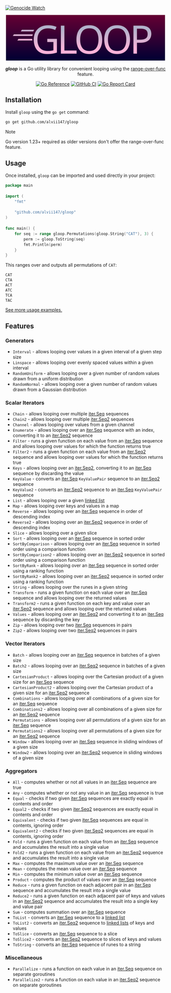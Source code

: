 [![Genocide Watch](https://hinds-banner.vercel.app/genocide-watch?variant=crimson)](https://www.pcrf.net/)

<p align="center">
    <img alt="gloop logo" src="img/logo.svg" width=500 />
</p>

<p align="center">
    <strong><i>gloop</i></strong> is a Go utility library for convenient looping using the <a href="https://go.dev/blog/range-functions">range-over-func</a> feature.
</p>

<div align="center">

[![Go Reference](https://pkg.go.dev/badge/github.com/alvii147/gloop.svg)](https://pkg.go.dev/github.com/alvii147/gloop) [![GitHub CI](https://img.shields.io/github/actions/workflow/status/alvii147/gloop/github-ci.yml?branch=main&label=GitHub%20CI&logo=github)](https://github.com/alvii147/gloop/actions) [![Go Report Card](https://goreportcard.com/badge/github.com/alvii147/gloop)](https://goreportcard.com/report/github.com/alvii147/gloop)

</div>

## Installation

Install `gloop` using the `go get` command:

```bash
go get github.com/alvii147/gloop
```

> [!NOTE]
> Go version 1.23+ required as older versions don't offer the range-over-func feature.

## Usage

Once installed, `gloop` can be imported and used directly in your project:

```go
package main

import (
	"fmt"

	"github.com/alvii147/gloop"
)

func main() {
	for seq := range gloop.Permutations(gloop.String("CAT"), 3) {
		perm := gloop.ToString(seq)
		fmt.Println(perm)
	}
}
```

This ranges over and outputs all permutations of `CAT`:

```
CAT
CTA
ACT
ATC
TCA
TAC
```

[See more usage examples.](example_test.go)

## Features

### Generators

* `Interval` - allows looping over values in a given interval of a given step size
* `Linspace` - allows looping over evenly spaced values within a given interval
* `RandomUniform` - allows looping over a given number of random values drawn from a uniform distribution
* `RandomNormal` - allows looping over a given number of random values drawn from a Gaussian distribution

### Scalar Iterators

* `Chain` - allows looping over multiple [iter.Seq](https://pkg.go.dev/iter#Seq) sequences
* `Chain2` - allows looping over multiple [iter.Seq2](https://pkg.go.dev/iter#Seq2) sequences
* `Channel` - allows looping over values from a given channel
* `Enumerate` - allows looping over an [iter.Seq](https://pkg.go.dev/iter#Seq) sequence with an index, converting it to an [iter.Seq2](https://pkg.go.dev/iter#Seq2) sequence
* `Filter` - runs a given function on each value from an [iter.Seq](https://pkg.go.dev/iter#Seq) sequence and allows looping over values for which the function returns true
* `Filter2` - runs a given function on each value from an [iter.Seq2](https://pkg.go.dev/iter#Seq2) sequence and allows looping over values for which the function returns true
* `Keys` - allows looping over an [iter.Seq2](https://pkg.go.dev/iter#Seq2), converting it to an [iter.Seq](https://pkg.go.dev/iter#Seq) sequence by discarding the value
* `KeyValue` - converts an [iter.Seq](https://pkg.go.dev/iter#Seq) `KeyValuePair` sequence to an [iter.Seq2](https://pkg.go.dev/iter#Seq2) sequence
* `KeyValue2` - converts an [iter.Seq2](https://pkg.go.dev/iter#Seq2) sequence to an [iter.Seq](https://pkg.go.dev/iter#Seq) `KeyValuePair` sequence
* `List` - allows looping over a given [linked list](https://pkg.go.dev/container/list#List)
* `Map` - allows looping over keys and values in a map
* `Reverse` - allows looping over an [iter.Seq](https://pkg.go.dev/iter#Seq) sequence in order of descending index
* `Reverse2` - allows looping over an [iter.Seq2](https://pkg.go.dev/iter#Seq2) sequence in order of descending index
* `Slice` - allows looping over a given slice
* `Sort` - allows looping over an [iter.Seq](https://pkg.go.dev/iter#Seq) sequence in sorted order
* `SortByComparison` - allows looping over an [iter.Seq](https://pkg.go.dev/iter#Seq) sequence in sorted order using a comparison function
* `SortByComparison2` - allows looping over an [iter.Seq2](https://pkg.go.dev/iter#Seq2) sequence in sorted order using a comparison function
* `SortByRank` - allows looping over an [iter.Seq](https://pkg.go.dev/iter#Seq) sequence in sorted order using a ranking function
* `SortByRank2` - allows looping over an [iter.Seq2](https://pkg.go.dev/iter#Seq2) sequence in sorted order using a ranking function
* `String` - allows looping over the runes in a given string
* `Transform` - runs a given function on each value over an [iter.Seq](https://pkg.go.dev/iter#Seq) sequence and allows looping over the returned values
* `Transform2` - runs a given function on each key and value over an [iter.Seq2](https://pkg.go.dev/iter#Seq2) sequence and allows looping over the returned values
* `Values` - allows looping over an [iter.Seq2](https://pkg.go.dev/iter#Seq2) and converting it to an [iter.Seq](https://pkg.go.dev/iter#Seq) sequence by discarding the key
* `Zip` - allows looping over two [iter.Seq](https://pkg.go.dev/iter#Seq) sequences in pairs
* `Zip2` - allows looping over two [iter.Seq2](https://pkg.go.dev/iter#Seq2) sequences in pairs

### Vector Iterators

* `Batch` - allows looping over an [iter.Seq](https://pkg.go.dev/iter#Seq) sequence in batches of a given size
* `Batch2` - allows looping over an [iter.Seq2](https://pkg.go.dev/iter#Seq2) sequence in batches of a given size
* `CartesianProduct` - allows looping over the Cartesian product of a given size for an [iter.Seq](https://pkg.go.dev/iter#Seq) sequence
* `CartesianProduct2` - allows looping over the Cartesian product of a given size for an [iter.Seq2](https://pkg.go.dev/iter#Seq2) sequence
* `Combinations` - allows looping over all combinations of a given size for an [iter.Seq](https://pkg.go.dev/iter#Seq) sequence
* `Combinations2` - allows looping over all combinations of a given size for an [iter.Seq2](https://pkg.go.dev/iter#Seq2) sequence
* `Permutations` - allows looping over all permutations of a given size for an [iter.Seq](https://pkg.go.dev/iter#Seq) sequence
* `Permutations2` - allows looping over all permutations of a given size for an [iter.Seq2](https://pkg.go.dev/iter#Seq2) sequence
* `Window` - allows looping over an [iter.Seq](https://pkg.go.dev/iter#Seq) sequence in sliding windows of a given size
* `Window2` - allows looping over an [iter.Seq2](https://pkg.go.dev/iter#Seq2) sequence in sliding windows of a given size

### Aggregators

* `All` - computes whether or not all values in an [iter.Seq](https://pkg.go.dev/iter#Seq) sequence are true
* `Any` - computes whether or not any value in an [iter.Seq](https://pkg.go.dev/iter#Seq) sequence is true
* `Equal` - checks if two given [iter.Seq](https://pkg.go.dev/iter#Seq) sequences are exactly equal in contents and order
* `Equal2` - checks if two given [iter.Seq2](https://pkg.go.dev/iter#Seq2) sequences are exactly equal in contents and order
* `Equivalent` - checks if two given [iter.Seq](https://pkg.go.dev/iter#Seq) sequences are equal in contents, ignoring order
* `Equivalent2` - checks if two given [iter.Seq2](https://pkg.go.dev/iter#Seq2) sequences are equal in contents, ignoring order
* `Fold` - runs a given function on each value from an [iter.Seq](https://pkg.go.dev/iter#Seq) sequence and accumulates the result into a single value
* `Fold2` - runs a given function on each value from an [iter.Seq2](https://pkg.go.dev/iter#Seq2) sequence and accumulates the result into a single value
* `Max` - computes the maximum value over an [iter.Seq](https://pkg.go.dev/iter#Seq) sequence
* `Mean` - computes the mean value over an [iter.Seq](https://pkg.go.dev/iter#Seq) sequence
* `Min` - computes the minimum value over an [iter.Seq](https://pkg.go.dev/iter#Seq) sequence
* `Product` - computes the product of values over an [iter.Seq](https://pkg.go.dev/iter#Seq) sequence
* `Reduce` - runs a given function on each adjacent pair in an [iter.Seq](https://pkg.go.dev/iter#Seq) sequence and accumulates the result into a single value
* `Reduce2` - runs a given function on each adjacent pair of keys and values in an [iter.Seq2](https://pkg.go.dev/iter#Seq2) sequence and accumulates the result into a single key and value pair
* `Sum` - computes summation over an [iter.Seq](https://pkg.go.dev/iter#Seq) sequence
* `ToList` - converts an [iter.Seq](https://pkg.go.dev/iter#Seq) sequence to a [linked list](https://pkg.go.dev/container/list#List)
* `ToList2` - converts an [iter.Seq2](https://pkg.go.dev/iter#Seq2) sequence to [linked lists](https://pkg.go.dev/container/list#List) of keys and values
* `ToSlice` - converts an [iter.Seq](https://pkg.go.dev/iter#Seq) sequence to a slice
* `ToSlice2` - converts an [iter.Seq2](https://pkg.go.dev/iter#Seq2) sequence to slices of keys and values
* `ToString` - converts an [iter.Seq](https://pkg.go.dev/iter#Seq) sequence of runes to a string

### Miscellaneous

* `Parallelize` - runs a function on each value in an [iter.Seq](https://pkg.go.dev/iter#Seq) sequence on separate goroutines
* `Parallelize2` - runs a function on each value in an [iter.Seq2](https://pkg.go.dev/iter#Seq2) sequence on separate goroutines
